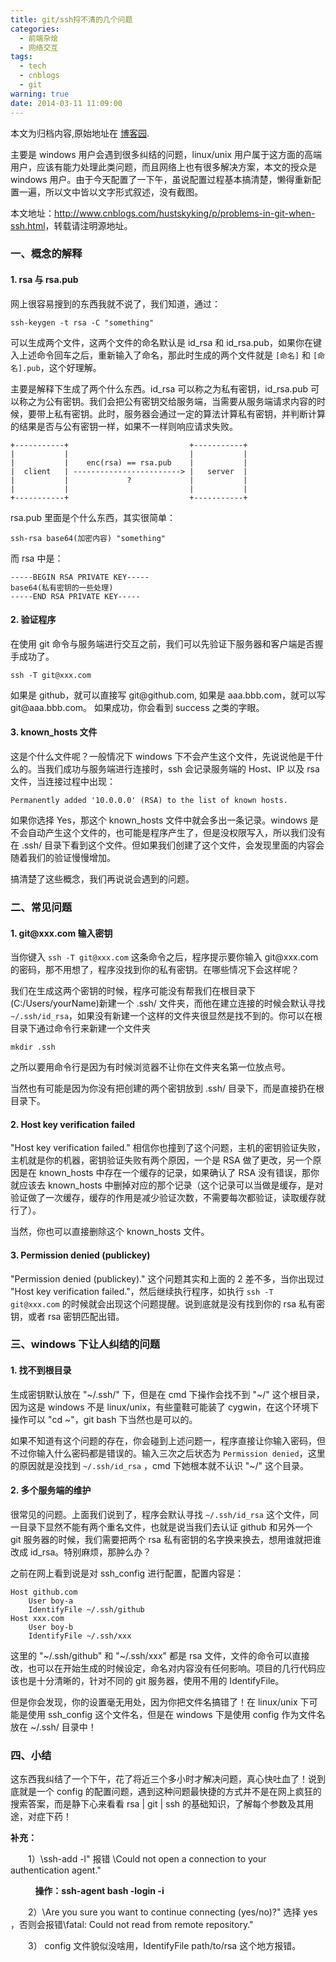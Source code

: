 ```yaml
---
title: git/ssh捋不清的几个问题
categories:
  - 前端杂烩
  - 网络交互
tags:
  - tech
  - cnblogs
  - git
warning: true
date: 2014-03-11 11:09:00
---
```


<div class="history-article">本文为归档内容,原始地址在 <a href="http://www.cnblogs.com/hustskyking/archive/2014/03/11/problems-in-git-when-ssh.html" target="_blank">博客园</a>.</div>

<p>主要是 windows 用户会遇到很多纠结的问题，linux/unix 用户属于这方面的高端用户，应该有能力处理此类问题，而且网络上也有很多解决方案，本文的授众是 windows 用户。由于今天配置了一下午，虽说配置过程基本搞清楚，懒得重新配置一遍，所以文中皆以文字形式叙述，没有截图。</p>
<p>本文地址：<a href="http://www.cnblogs.com/hustskyking/p/problems-in-git-when-ssh.html">http://www.cnblogs.com/hustskyking/p/problems-in-git-when-ssh.html</a>，转载请注明源地址。</p>
<h3>一、概念的解释</h3>
<h4>1. rsa 与 rsa.pub</h4>
<p>网上很容易搜到的东西我就不说了，我们知道，通过：</p>

```
ssh-keygen -t rsa -C "something"

```

<p>可以生成两个文件，这两个文件的命名默认是 id_rsa 和 id_rsa.pub，如果你在键入上述命令回车之后，重新输入了命名，那此时生成的两个文件就是 <code>[命名]</code> 和 <code>[命名].pub</code>，这个好理解。</p>
<p>主要是解释下生成了两个什么东西。id_rsa 可以称之为私有密钥，id_rsa.pub 可以称之为公有密钥。我们会把公有密钥交给服务端，当需要从服务端请求内容的时候，要带上私有密钥。此时，服务器会通过一定的算法计算私有密钥，并判断计算的结果是否与公有密钥一样，如果不一样则响应请求失败。</p>

```
+-----------+                           +-----------+
|           |                           |           |
|           |    enc(rsa) == rsa.pub    |           |
|  client   | ------------------------> |   server  |
|           |             ?             |           |
|           |                           |           |
+-----------+                           +-----------+

```

<p>rsa.pub 里面是个什么东西，其实很简单：</p>

```
ssh-rsa base64(加密内容) "something"

```

<p>而 rsa 中是：</p>

```
-----BEGIN RSA PRIVATE KEY-----
base64(私有密钥的一些处理)
-----END RSA PRIVATE KEY-----

```

<h4>2. 验证程序</h4>
<p>在使用 git 命令与服务端进行交互之前，我们可以先验证下服务器和客户端是否握手成功了。</p>

```
ssh -T git@xxx.com

```

<p>如果是 github，就可以直接写 git@github.com, 如果是 aaa.bbb.com，就可以写 git@aaa.bbb.com。 如果成功，你会看到 success 之类的字眼。</p>
<h4>3. known_hosts 文件</h4>
<p>这是个什么文件呢？一般情况下 windows 下不会产生这个文件，先说说他是干什么的。当我们成功与服务端进行连接时，ssh 会记录服务端的 Host、IP 以及 rsa 文件，当连接过程中出现：</p>
<pre><code>Permanently added '10.0.0.0' (RSA) to the list of known hosts.
</code></pre>
<p>如果你选择 Yes，那这个 known_hosts 文件中就会多出一条记录。windows 是不会自动产生这个文件的，也可能是程序产生了，但是没权限写入，所以我们没有在 .ssh/ 目录下看到这个文件。但如果我们创建了这个文件，会发现里面的内容会随着我们的验证慢慢增加。</p>
<p>搞清楚了这些概念，我们再说说会遇到的问题。</p>
<h3>二、常见问题</h3>
<h4>1. git@xxx.com 输入密钥</h4>
<p>当你键入 <code>ssh -T git@xxx.com</code> 这条命令之后，程序提示要你输入 git@xxx.com 的密码，那不用想了，程序没找到你的私有密钥。在哪些情况下会这样呢？</p>
<p>我们在生成这两个密钥的时候，程序可能没有帮我们在根目录下(C:/Users/yourName)新建一个 .ssh/ 文件夹，而他在建立连接的时候会默认寻找 <code>~/.ssh/id_rsa</code>，如果没有新建一个这样的文件夹很显然是找不到的。你可以在根目录下通过命令行来新建一个文件夹</p>

```
mkdir .ssh

```

<p>之所以要用命令行是因为有时候浏览器不让你在文件夹名第一位放点号。</p>
<p>当然也有可能是因为你没有把创建的两个密钥放到 .ssh/ 目录下，而是直接扔在根目录下。</p>
<h4>2. Host key verification failed</h4>
<p>"Host key verification failed." 相信你也撞到了这个问题，主机的密钥验证失败，主机就是你的机器，密钥验证失败有两个原因，一个是 RSA 做了更改，另一个原因是在 known_hosts 中存在一个缓存的记录，如果确认了 RSA 没有错误，那你就应该去 known_hosts 中删掉对应的那个记录（这个记录可以当做是缓存，是对验证做了一次缓存，缓存的作用是减少验证次数，不需要每次都验证，读取缓存就行了）。</p>
<p>当然，你也可以直接删除这个 known_hosts 文件。</p>
<h4>3. Permission denied (publickey)</h4>
<p>"Permission denied (publickey)." 这个问题其实和上面的 2 差不多，当你出现过 "Host key verification failed."，然后继续执行程序，如执行 <code>ssh -T git@xxx.com</code> 的时候就会出现这个问题提醒。说到底就是没有找到你的 rsa 私有密钥，或者 rsa 密钥匹配出错。</p>
<h3>三、windows 下让人纠结的问题</h3>
<h4>1. 找不到根目录</h4>
<p>生成密钥默认放在 "~/.ssh/" 下，但是在 cmd 下操作会找不到 "~/" 这个根目录，因为这是 windows 不是 linux/unix，有些童鞋可能装了 cygwin，在这个环境下操作可以 "cd ~"，git bash 下当然也是可以的。</p>
<p>如果不知道有这个问题的存在，你会碰到上述问题一，程序直接让你输入密码，但不过你输入什么密码都是错误的。输入三次之后状态为 <code>Permission denied</code>，这里的原因就是没找到 <code>~/.ssh/id_rsa</code> ，cmd 下她根本就不认识 "~/" 这个目录。</p>
<h4>2. 多个服务端的维护</h4>
<p>很常见的问题。上面我们说到了，程序会默认寻找 <code>~/.ssh/id_rsa</code> 这个文件，同一目录下显然不能有两个重名文件，也就是说当我们去认证 github 和另外一个 git 服务器的时候，我们需要把两个 rsa 私有密钥的名字换来换去，想用谁就把谁改成 id_rsa。特别麻烦，那肿么办？</p>
<p>之前在网上看到说是对 ssh_config 进行配置，配置内容是：</p>

```
Host github.com
    User boy-a
    IdentifyFile ~/.ssh/github
Host xxx.com
    User boy-b
    IdentifyFile ~/.ssh/xxx

```

<p>这里的 "~/.ssh/github" 和 "~/.ssh/xxx" 都是 rsa 文件，文件的命令可以直接改，也可以在开始生成的时候设定，命名对内容没有任何影响。项目的几行代码应该也是十分清晰的，针对不同的 git 服务器，使用不用的 IdentifyFile。</p>
<p>但是你会发现，你的设置毫无用处，因为你把文件名搞错了！在 linux/unix 下可能是使用 ssh_config 这个文件名，但是在 windows 下是使用 config 作为文件名放在 ~/.ssh/ 目录中！</p>
<h3>四、小结</h3>
<p>这东西我纠结了一个下午，花了将近三个多小时才解决问题，真心快吐血了！说到底就是一个 config 的配置问题，遇到这种问题最快捷的方式并不是在网上疯狂的搜索答案，而是静下心来看看 rsa | git | ssh 的基础知识，了解每个参数及其用途，对症下药！</p>




<p><strong>补充：</strong></p>
<p>　　1）\ssh-add -l" 报错 \Could not open a connection to your authentication agent."</p>
<p>&nbsp; &nbsp; &nbsp; &nbsp; &nbsp; <strong>操作：ssh-agent bash -login -i</strong></p>
<p><strong>　　</strong>2）\Are you sure you want to continue connecting (yes/no)?" 选择 yes ，否则会报错\fatal: Could not read from remote repository."</p>
<p>　　3） config 文件貌似没啥用，IdentifyFile path/to/rsa 这个地方报错。</p>


